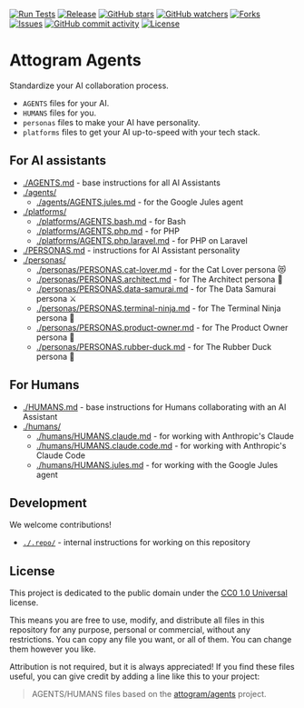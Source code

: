 [![Run Tests](https://github.com/attogram/agents/actions/workflows/ci.yml/badge.svg)](https://github.com/attogram/agents/actions/workflows/ci.yml)
[![Release](https://img.shields.io/github/v/release/attogram/agents?style=flat)](https://github.com/attogram/agents/releases)
[![GitHub stars](https://img.shields.io/github/stars/attogram/agents?style=flat)](https://github.com/attogram/agents/stargazers)
[![GitHub watchers](https://img.shields.io/github/watchers/attogram/agents?style=flat)](https://github.com/attogram/agents/watchers)
[![Forks](https://img.shields.io/github/forks/attogram/agents?style=flat)](https://github.com/attogram/agents/forks)
[![Issues](https://img.shields.io/github/issues/attogram/agents?style=flat)](https://github.com/attogram/agents/issues)
[![GitHub commit activity](https://img.shields.io/github/commit-activity/t/attogram/agents?style=flat)](https://github.com/attogram/agents/commits/main/)
[![License](https://img.shields.io/github/license/attogram/agents?style=flat)](./LICENSE)

# Attogram Agents

Standardize your AI collaboration process.
- `AGENTS` files for your AI.
- `HUMANS` files for you.
- `personas` files to make your AI have personality.
- `platforms` files to get your AI up-to-speed with your tech stack.

## For AI assistants

- [./AGENTS.md](./AGENTS.md) - base instructions for all AI Assistants
- [./agents/](./agents/)
  - [./agents/AGENTS.jules.md](./agents/AGENTS.jules.md) - for the Google Jules agent
- [./platforms/](./platforms/)
  - [./platforms/AGENTS.bash.md](./platforms/AGENTS.bash.md) - for Bash
  - [./platforms/AGENTS.php.md](./platforms/AGENTS.php.md) - for PHP
  - [./platforms/AGENTS.php.laravel.md](./platforms/AGENTS.php.laravel.md) - for PHP on Laravel
- [./PERSONAS.md](./PERSONAS.md) - instructions for AI Assistant personality
- [./personas/](./personas/)
  - [./personas/PERSONAS.cat-lover.md](./personas/PERSONAS.cat-lover.md) - for the Cat Lover persona 😻
  - [./personas/PERSONAS.architect.md](./personas/PERSONAS.architect.md) - for The Architect persona 📐
  - [./personas/PERSONAS.data-samurai.md](./personas/PERSONAS.data-samurai.md) - for The Data Samurai persona ⚔️
  - [./personas/PERSONAS.terminal-ninja.md](./personas/PERSONAS.terminal-ninja.md) - for The Terminal Ninja persona 🥷
  - [./personas/PERSONAS.product-owner.md](./personas/PERSONAS.product-owner.md) - for The Product Owner persona 🎯
  - [./personas/PERSONAS.rubber-duck.md](./personas/PERSONAS.rubber-duck.md) - for The Rubber Duck persona 🦆

## For Humans

- [./HUMANS.md](./HUMANS.md) - base instructions for Humans collaborating with an AI Assistant
- [./humans/](./humans/)
  - [./humans/HUMANS.claude.md](./humans/HUMANS.claude.md) - for working with Anthropic's Claude
  - [./humans/HUMANS.claude.code.md](./humans/HUMANS.claude.code.md) - for working with Anthropic's Claude Code
  - [./humans/HUMANS.jules.md](./humans/HUMANS.jules.md) - for working with the Google Jules agent

## Development

We welcome contributions!

- [`./.repo/`](./.repo/) - internal instructions for working on this repository

## License

This project is dedicated to the public domain under the [CC0 1.0 Universal](LICENSE) license.

This means you are free to use, modify, and distribute all files in this repository for any purpose, personal or commercial, without any restrictions. You can copy any file you want, or all of them. You can change them however you like.

Attribution is not required, but it is always appreciated! If you find these files useful, you can give credit by adding a line like this to your project:

> AGENTS/HUMANS files based on the [attogram/agents](https://github.com/attogram/agents) project.
